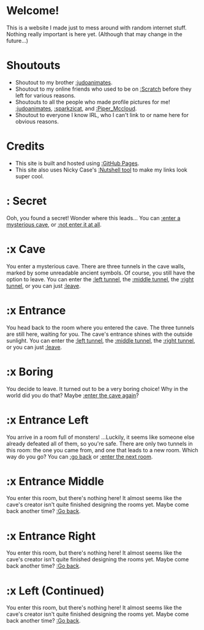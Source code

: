 <script src="https://cdn.jsdelivr.net/gh/ncase/nutshell/nutshell.js"></script>
<script>
Nutshell.setOptions({
    startOnLoad: true,
    lang: 'en',
    dontEmbedHeadings: true,
});
</script>

# Welcome!
This is a website I made just to mess around with random internet stuff. Nothing really important is here yet. (Although that may change in the future...)

# Shoutouts
* Shoutout to my brother [:judoanimates](https://youtu.be/LK7eZHzk460).
* Shoutout to my online friends who used to be on [:Scratch](https://en.m.wikipedia.org/wiki/Scratch_(programming_language)) before they left for various reasons. 
* Shoutouts to all the people who made profile pictures for me! [:judoanimates](files/pfp.png), [:sparkzicat](files/Sage-PFP.png), and [:Piper_Mccloud](files/Piper-PFP.png).
* Shoutout to everyone I know IRL, who I can't link to or name here for obvious reasons.

# Credits
* This site is built and hosted using [:GitHub Pages](https://pages.github.com).
* This site also uses Nicky Case's [:Nutshell tool](https://ncase.me/nutshell/#WhatIsNutshell&cut=4) to make my links look super cool.

# : Secret
Ooh, you found a secret! Wonder where this leads...
You can [:enter a mysterious cave](#Cave), or [:not enter it at all](#Boring).

# :x Cave
You enter a mysterious cave. There are three tunnels in the cave walls, marked by some unreadable ancient symbols. Of course, you still have the option to leave.
You can enter the [:left tunnel](#EntranceLeft), the [:middle tunnel](#EntranceMiddle), the [:right tunnel](#EntranceRight), or you can just [:leave](#Boring).

# :x Entrance
You head back to the room where you entered the cave. The three tunnels are still here, waiting for you. The cave's entrance shines with the outside sunlight.
You can enter the [:left tunnel](#EntranceLeft), the [:middle tunnel](#EntranceMiddle), the [:right tunnel](#EntranceRight), or you can just [:leave](#Boring).

# :x Boring
You decide to leave. It turned out to be a very boring choice! Why in the world did you do that?
Maybe [:enter the cave again](#Cave)?

# :x Entrance Left
You arrive in a room full of monsters! ...Luckily, it seems like someone else already defeated all of them, so you're safe. 
There are only two tunnels in this room: the one you came from, and one that leads to a new room. Which way do you go?
You can [:go back](#Entrance) or [:enter the next room](#LeftContinued).

# :x Entrance Middle
You enter this room, but there's nothing here! It almost seems like the cave's creator isn't quite finished designing the rooms yet. Maybe come back another time? 
[:Go back](#Entrance).

# :x Entrance Right
You enter this room, but there's nothing here! It almost seems like the cave's creator isn't quite finished designing the rooms yet. Maybe come back another time? 
[:Go back](#Entrance).

# :x Left (Continued)
You enter this room, but there's nothing here! It almost seems like the cave's creator isn't quite finished designing the rooms yet. Maybe come back another time? 
[:Go back](#EntranceLeft).
